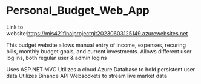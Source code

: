# Personal_Budget_Web_App
Link to website:https://mis421finalprojectgit20230603125149.azurewebsites.net

This budget website allows manual entry of income, expenses, recuring bills, monthly budget goals, and current investments. Allows different user log ins, both regular user & admin logins

Uses ASP.NET MVC 
Utilizes a cloud Azure Database to hold persistent user data
Utilizes Binance API Websockets to stream live market data

